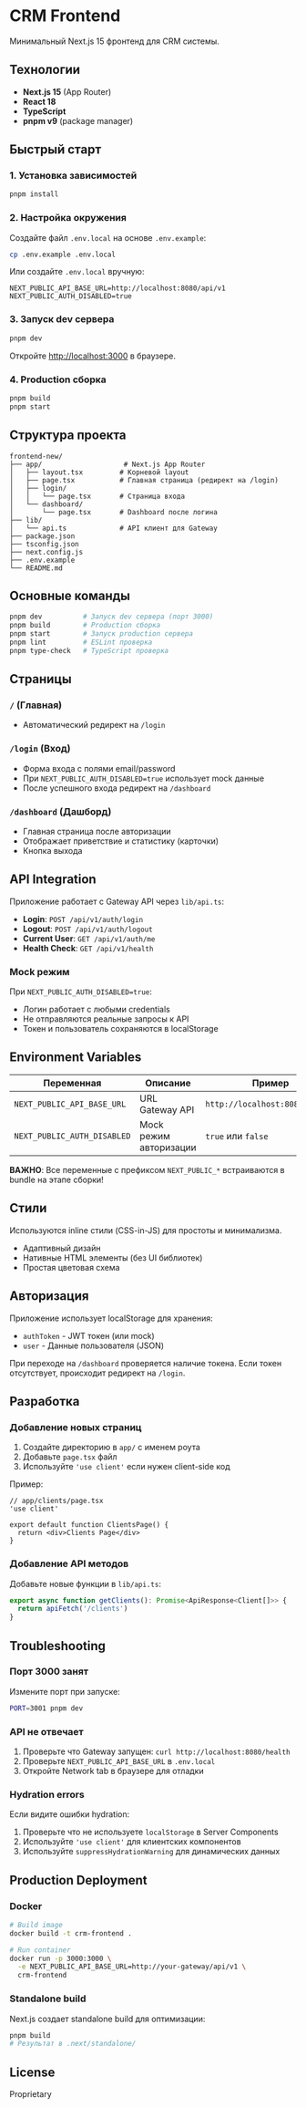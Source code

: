 # CRM Frontend

Минимальный Next.js 15 фронтенд для CRM системы.

## Технологии

- **Next.js 15** (App Router)
- **React 18**
- **TypeScript**
- **pnpm v9** (package manager)

## Быстрый старт

### 1. Установка зависимостей

```bash
pnpm install
```

### 2. Настройка окружения

Создайте файл `.env.local` на основе `.env.example`:

```bash
cp .env.example .env.local
```

Или создайте `.env.local` вручную:

```env
NEXT_PUBLIC_API_BASE_URL=http://localhost:8080/api/v1
NEXT_PUBLIC_AUTH_DISABLED=true
```

### 3. Запуск dev сервера

```bash
pnpm dev
```

Откройте [http://localhost:3000](http://localhost:3000) в браузере.

### 4. Production сборка

```bash
pnpm build
pnpm start
```

## Структура проекта

```
frontend-new/
├── app/                    # Next.js App Router
│   ├── layout.tsx         # Корневой layout
│   ├── page.tsx           # Главная страница (редирект на /login)
│   ├── login/
│   │   └── page.tsx       # Страница входа
│   └── dashboard/
│       └── page.tsx       # Dashboard после логина
├── lib/
│   └── api.ts             # API клиент для Gateway
├── package.json
├── tsconfig.json
├── next.config.js
├── .env.example
└── README.md
```

## Основные команды

```bash
pnpm dev          # Запуск dev сервера (порт 3000)
pnpm build        # Production сборка
pnpm start        # Запуск production сервера
pnpm lint         # ESLint проверка
pnpm type-check   # TypeScript проверка
```

## Страницы

### `/` (Главная)
- Автоматический редирект на `/login`

### `/login` (Вход)
- Форма входа с полями email/password
- При `NEXT_PUBLIC_AUTH_DISABLED=true` использует mock данные
- После успешного входа редирект на `/dashboard`

### `/dashboard` (Дашборд)
- Главная страница после авторизации
- Отображает приветствие и статистику (карточки)
- Кнопка выхода

## API Integration

Приложение работает с Gateway API через `lib/api.ts`:

- **Login**: `POST /api/v1/auth/login`
- **Logout**: `POST /api/v1/auth/logout`
- **Current User**: `GET /api/v1/auth/me`
- **Health Check**: `GET /api/v1/health`

### Mock режим

При `NEXT_PUBLIC_AUTH_DISABLED=true`:
- Логин работает с любыми credentials
- Не отправляются реальные запросы к API
- Токен и пользователь сохраняются в localStorage

## Environment Variables

| Переменная | Описание | Пример |
|------------|----------|--------|
| `NEXT_PUBLIC_API_BASE_URL` | URL Gateway API | `http://localhost:8080/api/v1` |
| `NEXT_PUBLIC_AUTH_DISABLED` | Mock режим авторизации | `true` или `false` |

**ВАЖНО**: Все переменные с префиксом `NEXT_PUBLIC_*` встраиваются в bundle на этапе сборки!

## Стили

Используются inline стили (CSS-in-JS) для простоты и минимализма.

- Адаптивный дизайн
- Нативные HTML элементы (без UI библиотек)
- Простая цветовая схема

## Авторизация

Приложение использует localStorage для хранения:
- `authToken` - JWT токен (или mock)
- `user` - Данные пользователя (JSON)

При переходе на `/dashboard` проверяется наличие токена. Если токен отсутствует, происходит редирект на `/login`.

## Разработка

### Добавление новых страниц

1. Создайте директорию в `app/` с именем роута
2. Добавьте `page.tsx` файл
3. Используйте `'use client'` если нужен client-side код

Пример:
```tsx
// app/clients/page.tsx
'use client'

export default function ClientsPage() {
  return <div>Clients Page</div>
}
```

### Добавление API методов

Добавьте новые функции в `lib/api.ts`:

```typescript
export async function getClients(): Promise<ApiResponse<Client[]>> {
  return apiFetch('/clients')
}
```

## Troubleshooting

### Порт 3000 занят

Измените порт при запуске:
```bash
PORT=3001 pnpm dev
```

### API не отвечает

1. Проверьте что Gateway запущен: `curl http://localhost:8080/health`
2. Проверьте `NEXT_PUBLIC_API_BASE_URL` в `.env.local`
3. Откройте Network tab в браузере для отладки

### Hydration errors

Если видите ошибки hydration:
1. Проверьте что не используете `localStorage` в Server Components
2. Используйте `'use client'` для клиентских компонентов
3. Используйте `suppressHydrationWarning` для динамических данных

## Production Deployment

### Docker

```bash
# Build image
docker build -t crm-frontend .

# Run container
docker run -p 3000:3000 \
  -e NEXT_PUBLIC_API_BASE_URL=http://your-gateway/api/v1 \
  crm-frontend
```

### Standalone build

Next.js создает standalone build для оптимизации:

```bash
pnpm build
# Результат в .next/standalone/
```

## License

Proprietary

